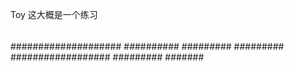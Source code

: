 Toy  这大概是一个练习
####
##
####
#####
######
######
####################
##########
#########
#########
##################
#########
#######
##
###
#####
#####
##
###
####
##
####
###
##
##
##

